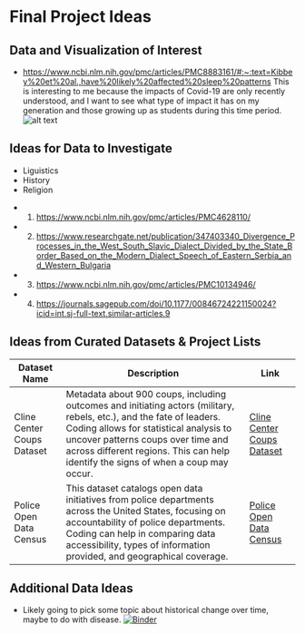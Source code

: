 # Final Project Ideas

## Data and Visualization of Interest
- <https://www.ncbi.nlm.nih.gov/pmc/articles/PMC8883161/#:~:text=Kibbey%20et%20al.,have%20likely%20affected%20sleep%20patterns>
This is interesting to me because the impacts of Covid-19 are only recently understood, and I want to see what type of impact it has on my generation and those growing up as students during this time period.
![alt text](https://slidemodel.com/wp-content/uploads/0004-us-editable-map-census-2010-heatmap-1200px.jpg "Heat map data viz")


## Ideas for Data to Investigate
* Liguistics
* History 
* Religion

- 1. <https://www.ncbi.nlm.nih.gov/pmc/articles/PMC4628110/>
- 2.  <https://www.researchgate.net/publication/347403340_Divergence_Processes_in_the_West_South_Slavic_Dialect_Divided_by_the_State_Border_Based_on_the_Modern_Dialect_Speech_of_Eastern_Serbia_and_Western_Bulgaria> 
- 3. <https://www.ncbi.nlm.nih.gov/pmc/articles/PMC10134946/> 
- 4. <https://journals.sagepub.com/doi/10.1177/00846724221150024?icid=int.sj-full-text.similar-articles.9>

## Ideas from Curated Datasets & Project Lists
| Dataset Name | Description | Link |
|--------------|-------------|------|
| Cline Center Coups Dataset | Metadata about 900 coups, including outcomes and initiating actors (military, rebels, etc.), and the fate of leaders. Coding allows for statistical analysis to uncover patterns coups over time and across different regions. This can help identify the signs of when a coup may occur. | [Cline Center Coups Dataset](https://databank.illinois.edu/datasets/IDB-9651987) |
| Police Open Data Census | This dataset catalogs open data initiatives from police departments across the United States, focusing on accountability of police departments. Coding can help in comparing data accessibility, types of information provided, and geographical coverage. | [Police Open Data Census](https://codeforamerica.github.io/PoliceOpenDataCensus/) |


## Additional Data Ideas
* Likely going to pick some topic about historical change over time, maybe to do with disease.
[![Binder](https://mybinder.org/badge_logo.svg)](https://mybinder.org/v2/gh/joeshiller/DH140-Final-Project/HEAD)

